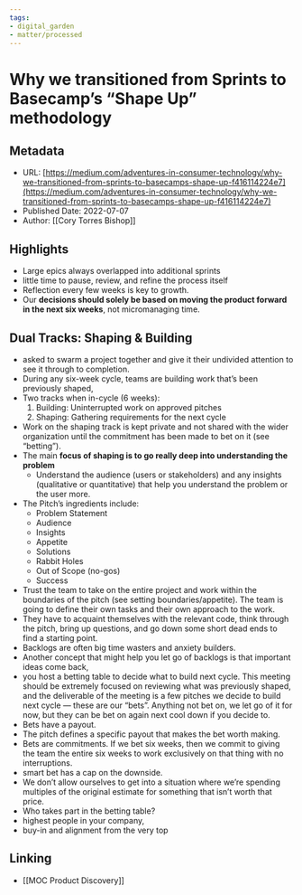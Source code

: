 ```yaml
---
tags: 
- digital_garden
- matter/processed
---
```

# Why we transitioned from Sprints to Basecamp’s “Shape Up” methodology
## Metadata
* URL: [https://medium.com/adventures-in-consumer-technology/why-we-transitioned-from-sprints-to-basecamps-shape-up-f416114224e7](https://medium.com/adventures-in-consumer-technology/why-we-transitioned-from-sprints-to-basecamps-shape-up-f416114224e7)
* Published Date: 2022-07-07
* Author: [[Cory Torres Bishop]]

## Highlights
* Large epics always overlapped into additional sprints
* little time to pause, review, and refine the process itself
* Reflection every few weeks is key to growth.
* Our **decisions should solely be based on moving the product forward in the next six weeks**, not micromanaging time.

## Dual Tracks: Shaping & Building
* asked to swarm a project together and give it their undivided attention to see it through to completion.
* During any six-week cycle, teams are building work that’s been previously shaped,
* Two tracks when in-cycle (6 weeks): 
	1. Building: Uninterrupted work on approved pitches 
	2. Shaping: Gathering requirements for the next cycle
* Work on the shaping track is kept private and not shared with the wider organization until the commitment has been made to bet on it (see “betting”).
* The main **focus of shaping is to go really deep into understanding the problem**
	* Understand the audience (users or stakeholders) and any insights (qualitative or quantitative) that help you understand the problem or the user more.
* The Pitch’s ingredients include: 
	* Problem Statement 
	* Audience 
	* Insights 
	* Appetite 
	* Solutions 
	* Rabbit Holes 
	* Out of Scope (no-gos) 
	* Success
* Trust the team to take on the entire project and work within the boundaries of the pitch (see setting boundaries/appetite). The team is going to define their own tasks and their own approach to the work.
* They have to acquaint themselves with the relevant code, think through the pitch, bring up questions, and go down some short dead ends to find a starting point.
* Backlogs are often big time wasters and anxiety builders.
* Another concept that might help you let go of backlogs is that important ideas come back,
* you host a betting table to decide what to build next cycle. This meeting should be extremely focused on reviewing what was previously shaped, and the deliverable of the meeting is a few pitches we decide to build next cycle — these are our “bets”. Anything not bet on, we let go of it for now, but they can be bet on again next cool down if you decide to.
* Bets have a payout.
* The pitch defines a specific payout that makes the bet worth making.
* Bets are commitments. If we bet six weeks, then we commit to giving the team the entire six weeks to work exclusively on that thing with no interruptions.
* smart bet has a cap on the downside.
* We don’t allow ourselves to get into a situation where we’re spending multiples of the original estimate for something that isn’t worth that price.
* Who takes part in the betting table?
* highest people in your company,
* buy-in and alignment from the very top

## Linking
+ [[MOC Product Discovery]]